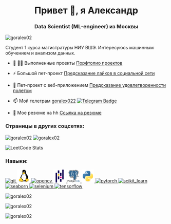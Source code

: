 <h1 align="center">Привет 👋, я Александр</h1>
<h3 align="center">Data Scientist (ML-engineer) из Москвы</h3>

<p align="left"> <img src="https://komarev.com/ghpvc/?username=goralex02&label=Profile%20views&color=0e75b6&style=flat" alt="goralex02" /> </p>

Студент 1 курса магистратуры НИУ ВШЭ. Интересуюсь машинным обучением и анализом данных.

- 🔭 👨‍💻 Выполненные проекты [Порфтолио проектов](https://github.com/goralex02/Data_Processing_and_Machine_Learning)

- ⚡ Большой пет-проект [Предсказание лайков в социальной сети](https://github.com/goralex02/Likes_prediction)

- 🤝 Пет-проект с веб-приложением [Предсказание удовлетворенности полетом](https://github.com/goralex02/Flight_satisfaction)

- 📫 Мой телеграм [goralex022](https://t.me/goralex022) [![Telegram Badge](https://img.shields.io/badge/Telegram-blue?logo=telegram&logoColor=white)](https://t.me/goralex022)

- 📄 Мое резюме на hh [Ссылка на резюме](https://hh.ru/applicant/resumes/view?resume=23e56616ff0bcd13bc0039ed1f49626876486c)

<h3 align="left">Страницы в других соцсетях:</h3>
<p align="left">
<a href="https://kaggle.com/goralex02" target="blank"><img align="center" src="https://raw.githubusercontent.com/rahuldkjain/github-profile-readme-generator/master/src/images/icons/Social/kaggle.svg" alt="goralex02" height="30" width="40" /></a>
<a href="https://www.leetcode.com/goralex02" target="blank"><img align="center" src="https://raw.githubusercontent.com/rahuldkjain/github-profile-readme-generator/master/src/images/icons/Social/leet-code.svg" alt="goralex02" height="30" width="40" /></a>
</p>

![LeetCode Stats](https://leetcode.card.workers.dev/goralex02?theme=dark&font=baloo&extension=null)

<h3 align="left">Навыки:</h3>
<p align="left"> <a href="https://git-scm.com/" target="_blank" rel="noreferrer"> <img src="https://www.vectorlogo.zone/logos/git-scm/git-scm-icon.svg" alt="git" width="40" height="40"/> </a> <a href="https://www.linux.org/" target="_blank" rel="noreferrer"> <img src="https://raw.githubusercontent.com/devicons/devicon/master/icons/linux/linux-original.svg" alt="linux" width="40" height="40"/> </a> <a href="https://opencv.org/" target="_blank" rel="noreferrer"> <img src="https://www.vectorlogo.zone/logos/opencv/opencv-icon.svg" alt="opencv" width="40" height="40"/> </a> <a href="https://pandas.pydata.org/" target="_blank" rel="noreferrer"> <img src="https://raw.githubusercontent.com/devicons/devicon/2ae2a900d2f041da66e950e4d48052658d850630/icons/pandas/pandas-original.svg" alt="pandas" width="40" height="40"/> </a> <a href="https://www.postgresql.org" target="_blank" rel="noreferrer"> <img src="https://raw.githubusercontent.com/devicons/devicon/master/icons/postgresql/postgresql-original-wordmark.svg" alt="postgresql" width="40" height="40"/> </a> <a href="https://www.python.org" target="_blank" rel="noreferrer"> <img src="https://raw.githubusercontent.com/devicons/devicon/master/icons/python/python-original.svg" alt="python" width="40" height="40"/> </a> <a href="https://pytorch.org/" target="_blank" rel="noreferrer"> <img src="https://www.vectorlogo.zone/logos/pytorch/pytorch-icon.svg" alt="pytorch" width="40" height="40"/> </a> <a href="https://scikit-learn.org/" target="_blank" rel="noreferrer"> <img src="https://upload.wikimedia.org/wikipedia/commons/0/05/Scikit_learn_logo_small.svg" alt="scikit_learn" width="40" height="40"/> </a> <a href="https://seaborn.pydata.org/" target="_blank" rel="noreferrer"> <img src="https://seaborn.pydata.org/_images/logo-mark-lightbg.svg" alt="seaborn" width="40" height="40"/> </a> <a href="https://www.selenium.dev" target="_blank" rel="noreferrer"> <img src="https://raw.githubusercontent.com/detain/svg-logos/780f25886640cef088af994181646db2f6b1a3f8/svg/selenium-logo.svg" alt="selenium" width="40" height="40"/> </a> <a href="https://www.tensorflow.org" target="_blank" rel="noreferrer"> <img src="https://www.vectorlogo.zone/logos/tensorflow/tensorflow-icon.svg" alt="tensorflow" width="40" height="40"/> </a> </p>

<p>
    <img src="https://github-readme-stats.vercel.app/api/top-langs?username=goralex02&show_icons=true&theme=tokyonight&locale=en&layout=compact" alt="goralex02" />
</p>

<p>
    <img src="https://github-readme-stats.vercel.app/api?username=goralex02&show_icons=true&theme=tokyonight&locale=en" alt="goralex02" />
</p>

<p>
    <img src="https://github-readme-streak-stats.herokuapp.com/?user=goralex02&theme=dark" alt="goralex02" />
</p>


